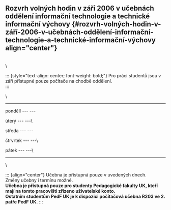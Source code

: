 ## Rozvrh volných hodin v září 2006 v učebnách oddělení informační technologie a technické informační výchovy {#rozvrh-volných-hodin-v-září-2006-v-učebnách-oddělení-informační-technologie-a-technické-informační-výchovy align="center"}

\
\

::: {style="text-align: center; font-weight: bold;"}
Pro práci studentů jsou v září přístupné pouze počítače na chodbě
oddělení.\
:::

\

  ----------------------- ----------------------- -----------------------
  pondělí                 ---                     ---

  úterý                   ---                     ---\

  středa                  ---                     ---

  čtrvrtek                ---                     ---\

  pátek                   ---                     ---\
  ----------------------- ----------------------- -----------------------

\

::: {align="center"}
Učebna je přístupná pouze v uvedených dnech.\
Změny učebny i termínu možné.\
**Učebna je přístupná pouze pro studenty Pedagogické fakulty UK, kteří
mají na tomto pracovišti zřízeno uživatelské konto.\
Ostatním studentům PedF UK je k dispozici počítačová učebna R203 ve 2.
patře PedF UK.**
:::

